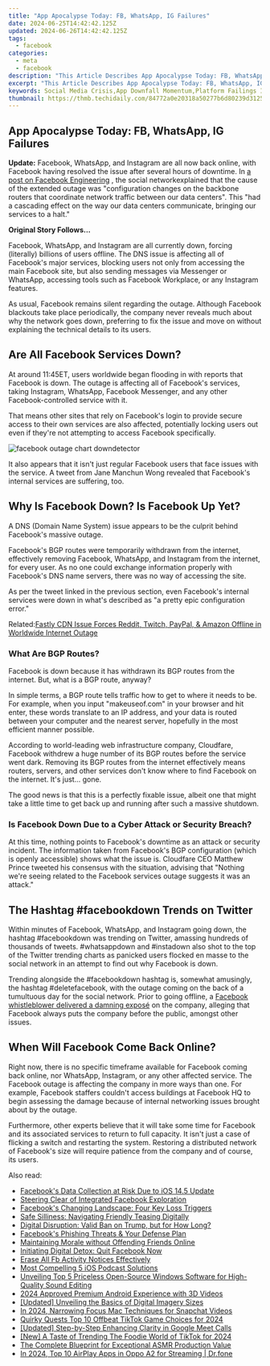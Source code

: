 ```yaml
---
title: "App Apocalypse Today: FB, WhatsApp, IG Failures"
date: 2024-06-25T14:42:42.125Z
updated: 2024-06-26T14:42:42.125Z
tags:
  - facebook
categories:
  - meta
  - facebook
description: "This Article Describes App Apocalypse Today: FB, WhatsApp, IG Failures"
excerpt: "This Article Describes App Apocalypse Today: FB, WhatsApp, IG Failures"
keywords: Social Media Crisis,App Downfall Momentum,Platform Failings Impacts,Messaging App Collapses,Facebook Communication Issues,WhatsApp Service Flaws,Instagram Outages Today
thumbnail: https://thmb.techidaily.com/84772a0e20318a50277b6d80239d31259f3d754cba45388a4148935e78d13735.jpg
---
```


## App Apocalypse Today: FB, WhatsApp, IG Failures

**Update:** Facebook, WhatsApp, and Instagram are all now back online, with Facebook having resolved the issue after several hours of downtime. In [a post on Facebook Engineering](https://engineering.fb.com/2021/10/04/networking-traffic/outage/) , the social networkexplained that the cause of the extended outage was "configuration changes on the backbone routers that coordinate network traffic between our data centers". This "had a cascading effect on the way our data centers communicate, bringing our services to a halt."

**Original Story Follows...**

 Facebook, WhatsApp, and Instagram are all currently down, forcing (literally) billions of users offline. The DNS issue is affecting all of Facebook's major services, blocking users not only from accessing the main Facebook site, but also sending messages via Messenger or WhatsApp, accessing tools such as Facebook Workplace, or any Instagram features.

 As usual, Facebook remains silent regarding the outage. Although Facebook blackouts take place periodically, the company never reveals much about why the network goes down, preferring to fix the issue and move on without explaining the technical details to its users.

## Are All Facebook Services Down?

 At around 11:45ET, users worldwide began flooding in with reports that Facebook is down. The outage is affecting all of Facebook's services, taking Instagram, WhatsApp, Facebook Messenger, and any other Facebook-controlled service with it.

 That means other sites that rely on Facebook's login to provide secure access to their own services are also affected, potentially locking users out even if they're not attempting to access Facebook specifically.

![facebook outage chart downdetector](https://static1.makeuseofimages.com/wordpress/wp-content/uploads/2021/10/facebook-outage-chart-downdetector.jpg)

 It also appears that it isn't just regular Facebook users that face issues with the service. A tweet from Jane Manchun Wong revealed that Facebook's internal services are suffering, too.

## Why Is Facebook Down? Is Facebook Up Yet?

 A DNS (Domain Name System) issue appears to be the culprit behind Facebook's massive outage.

 Facebook's BGP routes were temporarily withdrawn from the internet, effectively removing Facebook, WhatsApp, and Instagram from the internet, for every user. As no one could exchange information properly with Facebook's DNS name servers, there was no way of accessing the site.

 As per the tweet linked in the previous section, even Facebook's internal services were down in what's described as "a pretty epic configuration error."

 Related:[Fastly CDN Issue Forces Reddit, Twitch, PayPal, & Amazon Offline in Worldwide Internet Outage](https://www.makeuseof.com/fastly-cnd-issue-forces-reddit-twitch-paypal-amazon-offline-in-worldwide-internet-outage/)

### What Are BGP Routes?

 Facebook is down because it has withdrawn its BGP routes from the internet. But, what is a BGP route, anyway?

 In simple terms, a BGP route tells traffic how to get to where it needs to be. For example, when you input "makeuseof.com" in your browser and hit enter, these words translate to an IP address, and your data is routed between your computer and the nearest server, hopefully in the most efficient manner possible.

 According to world-leading web infrastructure company, Cloudfare, Facebook withdrew a huge number of its BGP routes before the service went dark. Removing its BGP routes from the internet effectively means routers, servers, and other services don't know where to find Facebook on the internet. It's just... gone.

 The good news is that this is a perfectly fixable issue, albeit one that might take a little time to get back up and running after such a massive shutdown.

### Is Facebook Down Due to a Cyber Attack or Security Breach?

 At this time, nothing points to Facebook's downtime as an attack or security incident. The information taken from Facebook's BGP configuration (which is openly accessible) shows what the issue is. Cloudfare CEO Matthew Prince tweeted his consensus with the situation, advising that "Nothing we're seeing related to the Facebook services outage suggests it was an attack."

## The Hashtag #facebookdown Trends on Twitter

 Within minutes of Facebook, WhatsApp, and Instagram going down, the hashtag #facebookdown was trending on Twitter, amassing hundreds of thousands of tweets. #whatsappdown and #instadown also shot to the top of the Twitter trending charts as panicked users flocked en masse to the social network in an attempt to find out why Facebook is down.

 Trending alongside the #facebookdown hashtag is, somewhat amusingly, the hashtag #deletefacebook, with the outage coming on the back of a tumultuous day for the social network. Prior to going offline, a [Facebook whistleblower delivered a damning exposé](https://www.makeuseof.com/who-is-facebook-whistleblower-60-minutes-interview-claims/) on the company, alleging that Facebook always puts the company before the public, amongst other issues.

## When Will Facebook Come Back Online?

 Right now, there is no specific timeframe available for Facebook coming back online, nor WhatsApp, Instagram, or any other affected service. The Facebook outage is affecting the company in more ways than one. For example, Facebook staffers couldn't access buildings at Facebook HQ to begin assessing the damage because of internal networking issues brought about by the outage.

 Furthermore, other experts believe that it will take some time for Facebook and its associated services to return to full capacity. It isn't just a case of flicking a switch and restarting the system. Restoring a distributed network of Facebook's size will require patience from the company and of course, its users.


<ins class="adsbygoogle"
     style="display:block"
     data-ad-format="autorelaxed"
     data-ad-client="ca-pub-7571918770474297"
     data-ad-slot="1223367746"></ins>



<ins class="adsbygoogle"
     style="display:block"
     data-ad-client="ca-pub-7571918770474297"
     data-ad-slot="8358498916"
     data-ad-format="auto"
     data-full-width-responsive="true"></ins>

<span class="atpl-alsoreadstyle">Also read:</span>
<div><ul>
<li><a href="https://facebook.techidaily.com/facebooks-data-collection-at-risk-due-to-ios-145-update/"><u>Facebook's Data Collection at Risk Due to iOS 14.5 Update</u></a></li>
<li><a href="https://facebook.techidaily.com/steering-clear-of-integrated-facebook-exploration/"><u>Steering Clear of Integrated Facebook Exploration</u></a></li>
<li><a href="https://facebook.techidaily.com/facebooks-changing-landscape-four-key-loss-triggers/"><u>Facebook's Changing Landscape: Four Key Loss Triggers</u></a></li>
<li><a href="https://facebook.techidaily.com/safe-silliness-navigating-friendly-teasing-digitally/"><u>Safe Silliness: Navigating Friendly Teasing Digitally</u></a></li>
<li><a href="https://facebook.techidaily.com/digital-disruption-valid-ban-on-trump-but-for-how-long/"><u>Digital Disruption: Valid Ban on Trump, but for How Long?</u></a></li>
<li><a href="https://facebook.techidaily.com/facebooks-phishing-threats-and-your-defense-plan/"><u>Facebook's Phishing Threats & Your Defense Plan</u></a></li>
<li><a href="https://facebook.techidaily.com/maintaining-morale-without-offending-friends-online/"><u>Maintaining Morale without Offending Friends Online</u></a></li>
<li><a href="https://facebook.techidaily.com/initiating-digital-detox-quit-facebook-now/"><u>Initiating Digital Detox: Quit Facebook Now</u></a></li>
<li><a href="https://facebook.techidaily.com/erase-all-fb-activity-notices-effectively/"><u>Erase All Fb Activity Notices Effectively</u></a></li>
<li><a href="https://fox-access.techidaily.com/most-compelling-5-ios-podcast-solutions/"><u>Most Compelling 5 iOS Podcast Solutions</u></a></li>
<li><a href="https://audio-editing.techidaily.com/unveiling-top-5-priceless-open-source-windows-software-for-high-quality-sound-editing/"><u>Unveiling Top 5 Priceless Open-Source Windows Software for High-Quality Sound Editing</u></a></li>
<li><a href="https://extra-skills.techidaily.com/2024-approved-premium-android-experience-with-3d-videos/"><u>2024 Approved  Premium Android Experience with 3D Videos</u></a></li>
<li><a href="https://some-skills.techidaily.com/updated-unveiling-the-basics-of-digital-imagery-sizes/"><u>[Updated] Unveiling the Basics of Digital Imagery Sizes</u></a></li>
<li><a href="https://snapchat-videos.techidaily.com/in-2024-narrowing-focus-mac-techniques-for-snapchat-videos/"><u>In 2024, Narrowing Focus  Mac Techniques for Snapchat Videos</u></a></li>
<li><a href="https://tiktok-videos.techidaily.com/quirky-quests-top-10-offbeat-tiktok-game-choices-for-2024/"><u>Quirky Quests  Top 10 Offbeat TikTok Game Choices for 2024</u></a></li>
<li><a href="https://extra-support.techidaily.com/updated-step-by-step-enhancing-clarity-in-google-meet-calls/"><u>[Updated] Step-by-Step  Enhancing Clarity in Google Meet Calls</u></a></li>
<li><a href="https://tiktok-video-recordings.techidaily.com/new-a-taste-of-trending-the-foodie-world-of-tiktok-for-2024/"><u>[New] A Taste of Trending  The Foodie World of TikTok for 2024</u></a></li>
<li><a href="https://youtube-lab.techidaily.com/omplete-blueprint-for-exceptional-asmr-production-value/"><u>The Complete Blueprint for Exceptional ASMR Production Value</u></a></li>
<li><a href="https://screen-mirror.techidaily.com/in-2024-top-10-airplay-apps-in-oppo-a2-for-streaming-drfone-by-drfone-android/"><u>In 2024, Top 10 AirPlay Apps in Oppo A2 for Streaming | Dr.fone</u></a></li>
</ul></div>
